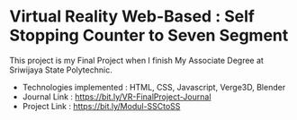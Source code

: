 # Virtual Reality Web-Based : Self Stopping Counter to Seven Segment

This project is my Final Project when I finish My Associate Degree at Sriwijaya State Polytechnic.

- Technologies implemented : HTML, CSS, Javascript, Verge3D, Blender
- Journal Link : https://bit.ly/VR-FinalProject-Journal
- Project Link : https://bit.ly/Modul-SSCtoSS
